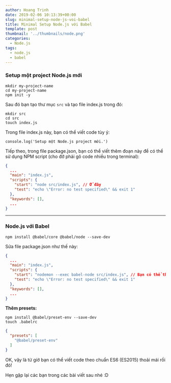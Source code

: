 ```yaml
---
author: Hoang Trinh
date: 2019-02-06 10:13:39+00:00
slug: minimal-setup-node-js-voi-babel
title: Minimal Setup Node.js với Babel
template: post
thumbnail: '../thumbnails/node.png'
categories:
  - Node.js
tags:
  - node.js
  - babel
---
```


### Setup một project Node.js mới

```shell
mkdir my-project-name
cd my-project-name
npm init -y
```

Sau đó bạn tạo thư mục `src` và tạo file index.js trong đó:

```shell
mkdir src
cd src
touch index.js
```

Trong file index.js này, bạn có thể viết code tùy ý:

```shell
console.log('Setup một Node.js project mới.')
```

Tiếp theo, trong file package.json, bạn có thể viết thêm đoạn này để có thể sử dụng NPM script (cho đỡ phải gõ code nhiều trong terminal):

```json
{
  ...
  "main": "index.js",
  "scripts": {
    "start": "node src/index.js", // Ở đây
    "test": "echo \"Error: no test specified\" && exit 1"
  },
  "keywords": [],
  ...
}
```

---

### Node.js với Babel

```shell
npm install @babel/core @babel/node --save-dev
```

Sửa file package.json như thế này:

```json
{
  ...
  "main": "index.js",
  "scripts": {
    "start": "nodemon --exec babel-node src/index.js", // Bạn có thể thấy thay đổi ở đây
    "test": "echo \"Error: no test specified\" && exit 1"
  },
  "keywords": [],
  ...
}
```

**Thêm presets:**

```shell
npm install @babel/preset-env --save-dev
touch .babelrc
```

```json
{
  "presets": [
    "@babel/preset-env"
  ]
}
```

OK, vậy là từ giờ bạn có thể viết code theo chuẩn ES6 (ES2015) thoải mái rồi đó!

Hẹn gặp lại các bạn trong các bài viết sau nhé :D
